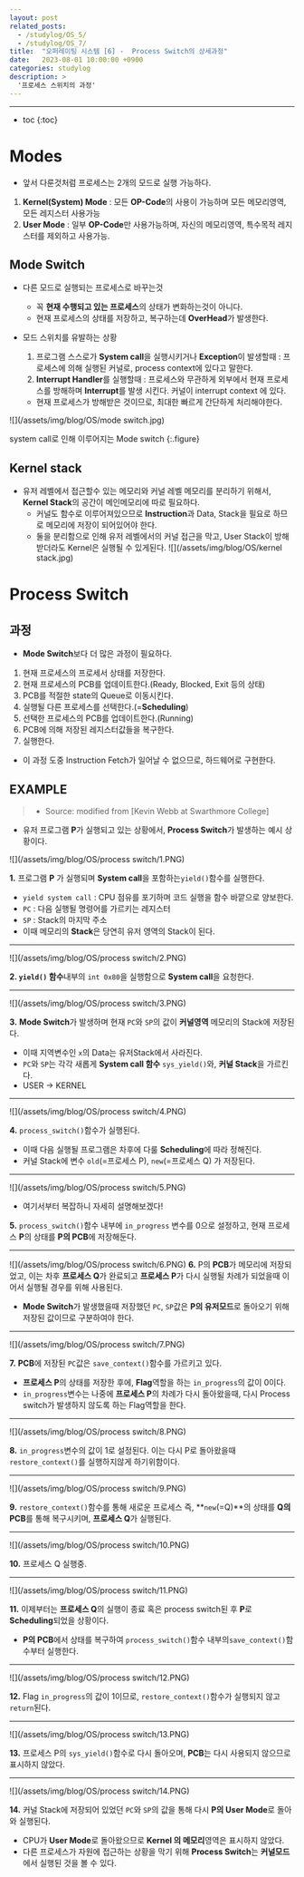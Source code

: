 ```yaml
---
layout: post
related_posts:
  - /studylog/OS_5/
  - /studylog/OS_7/
title:  "오퍼레이팅 시스템 [6] -  Process Switch의 상세과정"
date:   2023-08-01 10:00:00 +0900
categories: studylog
description: >
  '프로세스 스위치의 과정'
---
```

* * *
* toc
{:toc}

# Modes
* 앞서 다룬것처럼 프로세스는 2개의 모드로 실행 가능하다.
1. **Kernel(System) Mode** 
: 모든 **OP-Code**의 사용이 가능하며 모든 메모리영역, 모든 레지스터 사용가능
2. **User Mode**
: 일부 **OP-Code**만 사용가능하며, 자신의 메모리영역, 특수목적 레지스터를 제외하고 사용가능.

## Mode Switch
* 다른 모드로 실행되는 프로세스로 바꾸는것
  * 꼭 **현재 수행되고 있는 프로세스**의 상태가 변화하는것이 아니다.
  * 현재 프로세스의 상태를 저장하고, 복구하는데 **OverHead**가 발생한다.

* 모드 스위치를 유발하는 상황
  1. 프로그램 스스로가 **System call**을 실행시키거나 **Exception**이 발생할때
  : 프로세스에 의해 실행된 커널로, process context에 있다고 말한다.
  2. **Interrupt Handler**를 실행할때
  : 프로세스와 무관하게 외부에서 현재 프로세스를 방해하며 **Interrupt**를 발생 시킨다. 커널이 interrupt context 에 있다.
  * 현재 프로세스가 방해받은 것이므로, 최대한 빠르게 간단하게 처리해야한다.

![](/assets/img/blog/OS/mode switch.jpg)

system call로 인해 이루어지는 Mode switch
{:.figure}

## Kernel stack

* 유저 레벨에서 접근할수 있는 메모리와 커널 레벨 메모리를 분리하기 위해서, **Kernel Stack**의 공간이 메인메모리에 따로 필요하다.
  * 커널도 함수로 이루어져있으므로 **Instruction**과 Data, Stack을 필요로 하므로 메모리에 저장이 되어있어야 한다.
  * 둘을 분리함으로 인해 유저 레벨에서의 커널 접근을 막고, User Stack이 방해받더라도 Kernel은 실행될 수 있게된다.
![](/assets/img/blog/OS/kernel stack.jpg)

# Process Switch

## 과정
* **Mode Switch**보다 더 많은 과정이 필요하다.
1. 현재 프로세스의 프로세서 상태를 저장한다.
2. 현재 프로세스의 PCB를 업데이트한다.(Ready, Blocked, Exit 등의 상태)
3. PCB를 적절한 state의 Queue로 이동시킨다. 
4. 실행될 다른 프로세스를 선택한다.(=**Scheduling**)
5. 선택한 프로세스의 PCB를 업데이트한다.(Running)
6. PCB에 의해 저장된 레지스터값들을 복구한다.
7. 실행한다.

* 이 과정 도중 Instruction Fetch가 일어날 수 없으므로, 하드웨어로 구현한다.

## EXAMPLE

> * Source: modified from [Kevin Webb at Swarthmore College]

* 유저 프로그램 **P**가 실행되고 있는 상황에서, **Process Switch**가 발생하는 예시 상황이다.

![](/assets/img/blog/OS/process switch/1.PNG)

**1.** 프로그램 **P** 가 실행되며 **System call**을 포함하는`yield()`함수를 실행한다.   
  * `yield system call` : CPU 점유를 포기하며 코드 실행을 함수 바깥으로 양보한다.
  * `PC` : 다음 실행될 명령어를 가르키는 레지스터
  * `SP` : Stack의 마지막 주소
* 이때 메모리의 **Stack**은 당연히 유저 영역의 Stack이 된다.

* * *
![](/assets/img/blog/OS/process switch/2.PNG)

**2. `yield()` 함수**내부의 `int 0x80`을 실행함으로 **System call**을 요청한다.

* * *

![](/assets/img/blog/OS/process switch/3.PNG)

**3.** **Mode Switch**가 발생하며 현재 `PC`와 `SP`의 값이 **커널영역** 메모리의 Stack에 저장된다. 
* 이때 지역변수인 `x`의 Data는 유저Stack에서 사라진다.
* `PC`와 `SP`는 각각 새롭게 **System call 함수** `sys_yield()`와, **커널 Stack**을 가르킨다.
* USER -> KERNEL

* * *

![](/assets/img/blog/OS/process switch/4.PNG)

**4.** `process_switch()`함수가 실행된다.
* 이때 다음 실행될 프로그램은 차후에 다룰 **Scheduling**에 따라 정해진다.
* 커널 Stack에 변수 `old`(=프로세스 P), `new`(=프로세스 Q) 가 저장된다.

* * *

![](/assets/img/blog/OS/process switch/5.PNG)

* 여기서부터 복잡하니 자세히 설명해보겠다!

**5.** `process_switch()`함수 내부에 `in_progress` 변수를 0으로 설정하고, 현재 프로세스 **P**의 상태를 **P의 PCB**에 저장해둔다.

* * *

![](/assets/img/blog/OS/process switch/6.PNG)
**6.** P의 **PCB**가 메모리에 저장되었고, 이는 차후 **프로세스 Q**가 완료되고 **프로세스 P**가 다시 실행될 차례가 되었을때 이어서 실행될 경우를 위해 사용된다.
  * **Mode Switch**가 발생했을때 저장했던 `PC`, `SP`값은 **P의 유저모드**로 돌아오기 위해 저장된 값이므로 구분하여야 한다.


* * * 

![](/assets/img/blog/OS/process switch/7.PNG)

**7.** **PCB**에 저장된 `PC`값은 `save_context()`함수를 가르키고 있다.
* **프로세스 P**의 상태를 저장한 후에, **Flag**역할을 하는 `in_progress`의 값이 0이다.
* `in_progress`변수는 나중에 **프로세스 P**의 차례가 다시 돌아왔을때, 다시 Process switch가 발생하지 않도록 하는 Flag역할을 한다.

* * *

![](/assets/img/blog/OS/process switch/8.PNG)

**8.** `in_progress`변수의 값이 1로 설정된다. 이는 다시 P로 돌아왔을때 `restore_context()`를 실행하지않게 하기위함이다.

* * *

![](/assets/img/blog/OS/process switch/9.PNG)

**9.** `restore_context()`함수를 통해 새로운 프로세스 즉, **`new`(=Q)**의 상태를 **Q의 PCB**를 통해 복구시키며, **프로세스 Q**가 실행된다.

* * *

![](/assets/img/blog/OS/process switch/10.PNG)

**10.** 프로세스 Q 실행중.

* * *

![](/assets/img/blog/OS/process switch/11.PNG)

**11.** 이제부터는 **프로세스 Q**의 실행이 종료 혹은 process switch된 후 **P**로 **Scheduling**되었을 상황이다.
* **P의 PCB**에서 상태를 복구하여 `process_switch()`함수 내부의`save_context()`함수부터 실행한다.

* * *

![](/assets/img/blog/OS/process switch/12.PNG)

**12.** Flag `in_progress`의 값이 1이므로, `restore_context()`함수가 실행되지 않고 `return`된다.

* * *

![](/assets/img/blog/OS/process switch/13.PNG)

**13.** 프로세스 P의 `sys_yield()`함수로 다시 돌아오며, **PCB**는 다시 사용되지 않으므로 표시하지 않았다.

* * *

![](/assets/img/blog/OS/process switch/14.PNG)

**14.** 커널 Stack에 저장되어 있었던 `PC`와 `SP`의 값을 통해 다시 **P의 User Mode**로 돌아와 실행된다.
* CPU가 **User Mode**로 돌아왔으므로 **Kernel 의 메모리**영역은 표시하지 않았다.
* 다른 프로세스가 자원에 접근하는 상황을 막기 위해 **Process Switch**는 **커널모드**에서 실행된 것을 볼 수 있다.